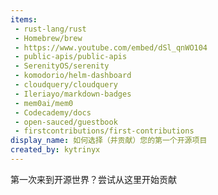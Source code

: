 ```yaml
---
items:
 - rust-lang/rust
 - Homebrew/brew
 - https://www.youtube.com/embed/dSl_qnWO104
 - public-apis/public-apis
 - SerenityOS/serenity
 - komodorio/helm-dashboard
 - cloudquery/cloudquery
 - Ileriayo/markdown-badges
 - mem0ai/mem0
 - Codecademy/docs
 - open-sauced/guestbook 
 - firstcontributions/first-contributions
display_name: 如何选择（并贡献）您的第一个开源项目
created_by: kytrinyx
---
```

第一次来到开源世界？尝试从这里开始贡献
